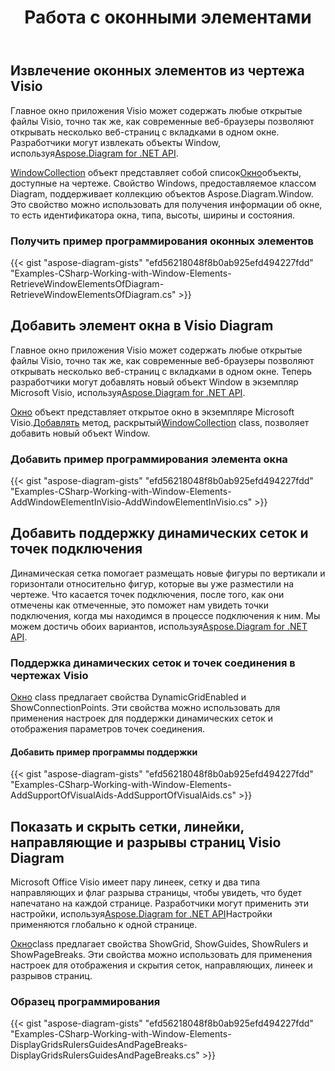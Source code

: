 ﻿---
title: Работа с оконными элементами
type: docs
weight: 100
url: /ru/net/working-with-window-elements/
description: В этом разделе объясняется, как получить свойство оконных элементов в visio с Aspose.Diagram.
---
## **Извлечение оконных элементов из чертежа Visio**
 Главное окно приложения Visio может содержать любые открытые файлы Visio, точно так же, как современные веб-браузеры позволяют открывать несколько веб-страниц с вкладками в одном окне. Разработчики могут извлекать объекты Window, используя[Aspose.Diagram for .NET API](https://products.aspose.com/diagram/net/).

[WindowCollection](http://www.aspose.com/api/net/diagram/aspose.diagram/windowcollection) объект представляет собой список[Окно](http://www.aspose.com/api/net/diagram/aspose.diagram/window)объекты, доступные на чертеже. Свойство Windows, предоставляемое классом Diagram, поддерживает коллекцию объектов Aspose.Diagram.Window. Это свойство можно использовать для получения информации об окне, то есть идентификатора окна, типа, высоты, ширины и состояния.
### **Получить пример программирования оконных элементов**
{{< gist "aspose-diagram-gists" "efd56218048f8b0ab925efd494227fdd" "Examples-CSharp-Working-with-Window-Elements-RetrieveWindowElementsOfDiagram-RetrieveWindowElementsOfDiagram.cs" >}}
## **Добавить элемент окна в Visio Diagram**
 Главное окно приложения Visio может содержать любые открытые файлы Visio, точно так же, как современные веб-браузеры позволяют открывать несколько веб-страниц с вкладками в одном окне. Теперь разработчики могут добавлять новый объект Window в экземпляр Microsoft Visio, используя[Aspose.Diagram for .NET API](https://products.aspose.com/diagram/net/).

[Окно](http://www.aspose.com/api/net/diagram/aspose.diagram/window) объект представляет открытое окно в экземпляре Microsoft Visio.[Добавлять](http://www.aspose.com/api/net/diagram/aspose.diagram/windowcollection/methods/add) метод, раскрытый[WindowCollection](http://www.aspose.com/api/net/diagram/aspose.diagram/windowcollection) class, позволяет добавить новый объект Window.
### **Добавить пример программирования элемента окна**
{{< gist "aspose-diagram-gists" "efd56218048f8b0ab925efd494227fdd" "Examples-CSharp-Working-with-Window-Elements-AddWindowElementInVisio-AddWindowElementInVisio.cs" >}}
## **Добавить поддержку динамических сеток и точек подключения**
Динамическая сетка помогает размещать новые фигуры по вертикали и горизонтали относительно фигур, которые вы уже разместили на чертеже. Что касается точек подключения, после того, как они отмечены как отмеченные, это поможет нам увидеть точки подключения, когда мы находимся в процессе подключения к ним. Мы можем достичь обоих вариантов, используя[Aspose.Diagram for .NET API](https://products.aspose.com/diagram/net/).
### **Поддержка динамических сеток и точек соединения в чертежах Visio**
[Окно](http://www.aspose.com/api/net/diagram/aspose.diagram/window) class предлагает свойства DynamicGridEnabled и ShowConnectionPoints. Эти свойства можно использовать для применения настроек для поддержки динамических сеток и отображения параметров точек соединения.
#### **Добавить пример программы поддержки**
{{< gist "aspose-diagram-gists" "efd56218048f8b0ab925efd494227fdd" "Examples-CSharp-Working-with-Window-Elements-AddSupportOfVisualAids-AddSupportOfVisualAids.cs" >}}
## **Показать и скрыть сетки, линейки, направляющие и разрывы страниц Visio Diagram**
 Microsoft Office Visio имеет пару линеек, сетку и два типа направляющих и флаг разрыва страницы, чтобы увидеть, что будет напечатано на каждой странице. Разработчики могут применить эти настройки, используя[Aspose.Diagram for .NET API](https://products.aspose.com/diagram/net/)Настройки применяются глобально к одной странице.

[Окно](http://www.aspose.com/api/net/diagram/aspose.diagram/window)class предлагает свойства ShowGrid, ShowGuides, ShowRulers и ShowPageBreaks. Эти свойства можно использовать для применения настроек для отображения и скрытия сеток, направляющих, линеек и разрывов страниц.
### **Образец программирования**
{{< gist "aspose-diagram-gists" "efd56218048f8b0ab925efd494227fdd" "Examples-CSharp-Working-with-Window-Elements-DisplayGridsRulersGuidesAndPageBreaks-DisplayGridsRulersGuidesAndPageBreaks.cs" >}}
